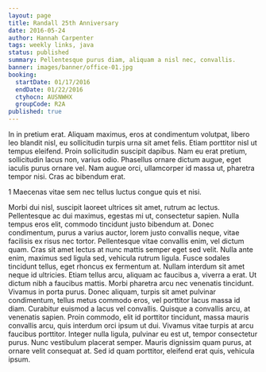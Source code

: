 ```yaml
---
layout: page
title: Randall 25th Anniversary
date: 2016-05-24
author: Hannah Carpenter
tags: weekly links, java
status: published
summary: Pellentesque purus diam, aliquam a nisl nec, convallis.
banner: images/banner/office-01.jpg
booking:
  startDate: 01/17/2016
  endDate: 01/22/2016
  ctyhocn: AUSNWHX
  groupCode: R2A
published: true
---
```

In in pretium erat. Aliquam maximus, eros at condimentum volutpat, libero leo blandit nisl, eu sollicitudin turpis urna sit amet felis. Etiam porttitor nisl ut tempus eleifend. Proin sollicitudin suscipit dapibus. Nam eu erat pretium, sollicitudin lacus non, varius odio. Phasellus ornare dictum augue, eget iaculis purus ornare vel. Nam augue orci, ullamcorper id massa ut, pharetra tempor nisi. Cras ac bibendum erat.

1 Maecenas vitae sem nec tellus luctus congue quis et nisi.

Morbi dui nisl, suscipit laoreet ultrices sit amet, rutrum ac lectus. Pellentesque ac dui maximus, egestas mi ut, consectetur sapien. Nulla tempus eros elit, commodo tincidunt justo bibendum at. Donec condimentum, purus a varius auctor, lorem justo convallis neque, vitae facilisis ex risus nec tortor. Pellentesque vitae convallis enim, vel dictum quam. Cras sit amet lectus at nunc mattis semper eget sed velit. Nulla ante enim, maximus sed ligula sed, vehicula rutrum ligula. Fusce sodales tincidunt tellus, eget rhoncus ex fermentum at. Nullam interdum sit amet neque id ultricies. Etiam tellus arcu, aliquam ac faucibus a, viverra a erat.
Ut dictum nibh a faucibus mattis. Morbi pharetra arcu nec venenatis tincidunt. Vivamus in porta purus. Donec aliquam, turpis sit amet pulvinar condimentum, tellus metus commodo eros, vel porttitor lacus massa id diam. Curabitur euismod a lacus vel convallis. Quisque a convallis arcu, at venenatis sapien. Proin commodo, elit id porttitor tincidunt, massa mauris convallis arcu, quis interdum orci ipsum ut dui. Vivamus vitae turpis at arcu faucibus porttitor. Integer nulla ligula, pulvinar eu est ut, tempor consectetur purus. Nunc vestibulum placerat semper. Mauris dignissim quam purus, at ornare velit consequat at. Sed id quam porttitor, eleifend erat quis, vehicula ipsum.
